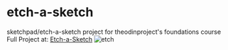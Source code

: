 # etch-a-sketch
sketchpad/etch-a-sketch project for theodinproject's foundations course\
Full Project at: [Etch-a-Sketch](https://mausanchez222.github.io/etch-a-sketch)
![etch](https://user-images.githubusercontent.com/80785729/191125198-28caf0cf-196b-45da-82e5-be2d547788e6.png)
